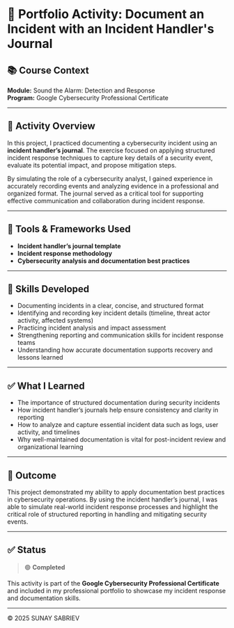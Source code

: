 # 📝 Portfolio Activity: Document an Incident with an Incident Handler's Journal  

## 📚 Course Context  
**Module:** Sound the Alarm: Detection and Response  
**Program:** Google Cybersecurity Professional Certificate  

---

## 🎯 Activity Overview  

In this project, I practiced documenting a cybersecurity incident using an **incident handler’s journal**. The exercise focused on applying structured incident response techniques to capture key details of a security event, evaluate its potential impact, and propose mitigation steps.  

By simulating the role of a cybersecurity analyst, I gained experience in accurately recording events and analyzing evidence in a professional and organized format. The journal served as a critical tool for supporting effective communication and collaboration during incident response.  

---

## 🧰 Tools & Frameworks Used  

- **Incident handler’s journal template**  
- **Incident response methodology**  
- **Cybersecurity analysis and documentation best practices**  

---

## 🧠 Skills Developed  

- Documenting incidents in a clear, concise, and structured format  
- Identifying and recording key incident details (timeline, threat actor activity, affected systems)  
- Practicing incident analysis and impact assessment  
- Strengthening reporting and communication skills for incident response teams  
- Understanding how accurate documentation supports recovery and lessons learned  

---

## ✅ What I Learned  

- The importance of structured documentation during security incidents  
- How incident handler’s journals help ensure consistency and clarity in reporting  
- How to analyze and capture essential incident data such as logs, user activity, and timelines  
- Why well-maintained documentation is vital for post-incident review and organizational learning  

---

## 📌 Outcome  

This project demonstrated my ability to apply documentation best practices in cybersecurity operations. By using the incident handler’s journal, I was able to simulate real-world incident response processes and highlight the critical role of structured reporting in handling and mitigating security events.  

---

## ✅ Status  
> 🟢 **Completed**  

This activity is part of the **Google Cybersecurity Professional Certificate** and included in my professional portfolio to showcase my incident response and documentation skills.  

---
© 2025 SUNAY SABRIEV
